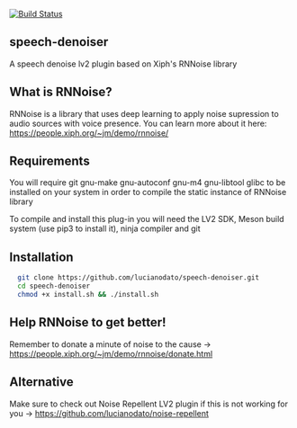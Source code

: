 [![Build Status](https://travis-ci.org/lucianodato/speech-denoiser.svg?branch=master)](https://travis-ci.org/lucianodato/speech-denoiser)

speech-denoiser
------
A speech denoise lv2 plugin based on Xiph's RNNoise library

What is RNNoise?
-----
RNNoise is a library that uses deep learning to apply noise supression to audio sources with voice presence. You can learn more about it here: https://people.xiph.org/~jm/demo/rnnoise/

Requirements
-----
You will require git gnu-make gnu-autoconf gnu-m4 gnu-libtool glibc to be installed on your system in order to compile the static instance of RNNoise library

To compile and install this plug-in you will need the LV2 SDK, Meson build system (use pip3 to install it), ninja compiler and git

Installation 
-----
```bash
  git clone https://github.com/lucianodato/speech-denoiser.git
  cd speech-denoiser 
  chmod +x install.sh && ./install.sh
```

Help RNNoise to get better!
-----
Remember to donate a minute of noise to the cause -> https://people.xiph.org/~jm/demo/rnnoise/donate.html

Alternative
-----
Make sure to check out Noise Repellent LV2 plugin if this is not working for you -> https://github.com/lucianodato/noise-repellent
